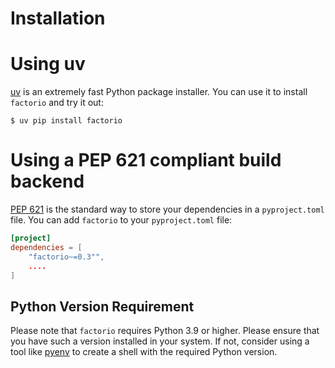 # Installation

# Using uv

[uv] is an extremely fast Python package installer.
You can use it to install `factorio` and try it out:

```console
$ uv pip install factorio
```

# Using a PEP 621 compliant build backend

[PEP 621] is the standard way to store your dependencies in a `pyproject.toml` file.
You can add `factorio` to your `pyproject.toml` file:

```toml
[project]
dependencies = [
    "factorio~=0.3"",
    ....
]
```

## Python Version Requirement

Please note that `factorio` requires Python 3.9 or higher. Please ensure
that you have such a version installed in your system. If not,
consider using a tool like [pyenv] to create a shell with the required Python version.

[uv]: https://github.com/astral-sh/uv
[PEP 621]: https://peps.python.org/pep-0621/
[pyenv]: https://github.com/pyenv/pyenv
